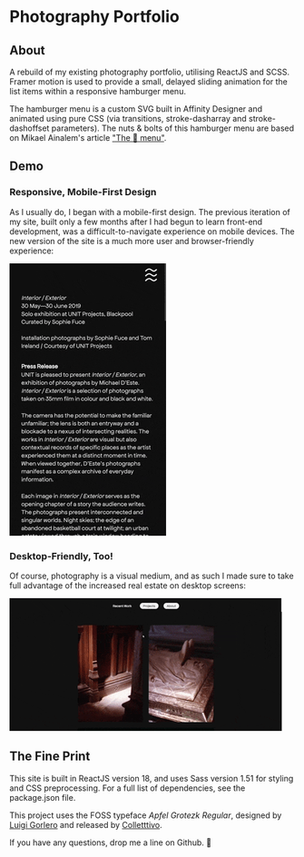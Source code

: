# Photography Portfolio 

## About
A rebuild of my existing photography portfolio, utilising ReactJS and SCSS. Framer motion is used to provide a small, delayed sliding animation for the list items within a responsive hamburger menu. 

The hamburger menu is a custom SVG built in Affinity Designer and animated using pure CSS (via transitions, stroke-dasharray and stroke-dashoffset parameters). The nuts & bolts of this hamburger menu are based on Mikael Ainalem's article ["The 🍔 menu"](https://uxdesign.cc/the-menu-210bec7ad80c). 

## Demo 
### Responsive, Mobile-First Design
As I usually do, I began with a mobile-first design. The previous iteration of my site, built only a few months after I had begun to learn front-end development, was a difficult-to-navigate experience on mobile devices. The new version of the site is a much more user and browser-friendly experience:

![Mobile Devices](/src/assets/readme%20gifs/mobileExample.gif)

### Desktop-Friendly, Too!
Of course, photography is a visual medium, and as such I made sure to take full advantage of the increased real estate on desktop screens:

![Desktop](/src/assets/readme%20gifs/desktopExample.gif)

## The Fine Print
This site is built in ReactJS version 18, and uses Sass version 1.51 for styling and CSS preprocessing. For a full list of dependencies, see the package.json file. 

This project uses the FOSS typeface _Apfel Grotezk Regular_, designed by [Luigi Gorlero](https://www.luigigorlero.com/) and released by [Colletttivo](http://collletttivo.it/). 

If you have any questions, drop me a line on Github. 💖